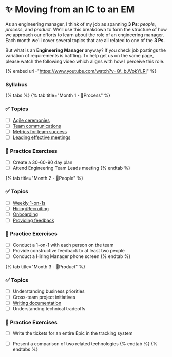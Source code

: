 # ✨ Moving from an IC to an EM

As an engineering manager, I think of my job as spanning **3 Ps**: _people_, _process_, and _product._ We'll use this breakdown to form the structure of how we approach our efforts to learn about the role of an engineering manager. Each month we'll cover several topics that are all related to one of the **3 Ps**.

But what is an **Engineering Manager** anyway? If you check job postings the variation of requirements is baffling. To help get us on the same page, please watch the following video which aligns with how I perceive this role.

{% embed url="https://www.youtube.com/watch?v=Q\_bJVokYLRI" %}

### Syllabus

{% tabs %}
{% tab title="Month 1 - 👣Process" %}
### ✅ Topics

* [ ] [Agile ceremonies](process/agile-ceremonies.md)
* [ ] [Team communications](process/team-communications.md)
* [ ] [Metrics for team success](process/metrics-for-team-success.md)
* [ ] [Leading effective meetings](process/leading-effective-meetings.md)

### 🔑 Practice Exercises

* [ ] Create a 30-60-90 day plan
* [ ] Attend Engineering Team Leads meeting
{% endtab %}

{% tab title="Month 2 - 👫People" %}
### ✅ Topics

* [ ] [Weekly 1-on-1s](people/weekly-1-on-1s.md)
* [ ] [Hiring/Recruiting](people/hiring-recruiting.md)
* [ ] [Onboarding](people/onboarding.md)
* [ ] [Providing feedback](people/providing-feedback.md)

### 🔑 Practice Exercises

* [ ] Conduct a 1-on-1 with each person on the team
* [ ] Provide constructive feedback to at least two people
* [ ] Conduct a Hiring Manager phone screen
{% endtab %}

{% tab title="Month 3 - 🔨Product" %}
### ✅ Topics

* [ ] Understanding business priorities
* [ ] Cross-team project initiatives
* [ ] [Writing documentation](product/writing-documentation.md)
* [ ] Understanding technical tradeoffs

### **🔑 Practice Exercises**

* [ ] Write the tickets for an entire Epic in the tracking system
* [ ] Present a comparison of two related technologies
{% endtab %}
{% endtabs %}

